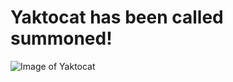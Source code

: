 # **Yaktocat has been called summoned!**
![Image of Yaktocat](https://octodex.github.com/images/yaktocat.png)

